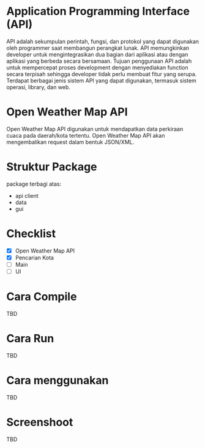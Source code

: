 # Application Programming Interface (API)

API adalah sekumpulan perintah, fungsi, dan protokol yang dapat digunakan oleh programmer saat membangun 
perangkat lunak. API memungkinkan developer untuk mengintegrasikan dua bagian dari aplikasi atau dengan
aplikasi yang berbeda secara bersamaan. Tujuan penggunaan API adalah untuk mempercepat proses development 
dengan menyediakan function secara terpisah sehingga developer tidak perlu membuat fitur yang serupa. 
Terdapat berbagai jenis sistem API yang dapat digunakan, termasuk sistem operasi, library, dan web. 

# Open Weather Map API

Open Weather Map API digunakan untuk mendapatkan data perkiraan cuaca pada daerah/kota tertentu. 
Open Weather Map API akan mengembalikan request dalam bentuk JSON/XML.

# Struktur Package

package terbagi atas:
- api client
- data
- gui

# Checklist

- [x] Open Weather Map API
- [x] Pencarian Kota
- [ ] Main
- [ ] UI

# Cara Compile

TBD

# Cara Run

TBD

# Cara menggunakan

TBD

# Screenshoot

TBD